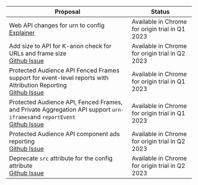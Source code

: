 <table class="with-heading-tint with-borders width-full">
  <thead>
    <tr>
      <th>Proposal</th>
      <th>Status</th>
    </tr>
  </thead>
  <tr>
    <td>Web API changes for urn to config</br>
<a href="https://github.com/WICG/fenced-frame/blob/master/explainer/fenced_frame_config.md">Explainer</a>
    </td>
    <td>Available in Chrome for origin trial in Q1 2023
    </td>
  </tr>
  <tr>
    <td>Add size to API for K-anon check for URLs and frame size
</br>
<a href="https://github.com/WICG/turtledove/issues/312">Github Issue</a>
    </td>
    <td>Available in Chrome for origin trial in Q2 2023</td>
  </tr>
  <tr>
    <td>Protected Audience API Fenced Frames support for event-level reports with Attribution Reporting
</br>
<a href="https://github.com/WICG/turtledove/issues/289">Github Issue</a>
    </td>
    <td>Available in Chrome for origin trial in Q1 2023</td>
  </tr>
  <tr>
    <td>Protected Audience API, Fenced Frames, and Private Aggregation API support <code>urn-iframes</code>and <code>reportEvent</code>
    </br>
    <a href="https://github.com/WICG/turtledove/issues/309">Github Issue</a>
    </td>
    <td>Available in Chrome for origin trial in Q1 2023</td>
  </tr>
  <tr>
    <td>Protected Audience API component ads reporting</br>
<a href="https://github.com/WICG/turtledove/issues/332">Github Issue</a>
    </td>
    <td>Available in Chrome for origin trial in Q2 2023</td>
  </tr>
  <tr>
    <td>Deprecate <code>src</code> attribute for the config attribute</br>
      <a href="https://github.com/WICG/fenced-frame/blob/master/explainer/fenced_frame_config.md">Github Issue</a>
    </td>
    <td>Available in Chrome for origin trial in Q2 2023</td>
  </tr>
</table>
